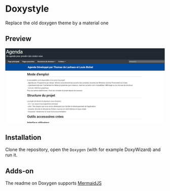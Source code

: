 # Doxystyle
Replace the old doxygen theme by a material one

## Preview
![New](https://raw.githubusercontent.com/ThomasLachaux/Doxystyle/master/captures/capture.png)

## Installation
Clone the repository, open the `Doxygen` (with for example DoxyWizard) and run it.

## Adds-on
The readme on Doxygen supports [MermaidJS](https://mermaidjs.github.io)
